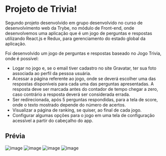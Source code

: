 # Projeto de Trivia!

Segundo projeto desenvolvido em grupo desenvolvido no curso de desenvolvimento web da Trybe, no módulo de Front-end, onde desenvolvemos uma aplicação que é um jogo de perguntas e respostas utilizando React.js e Redux, para gerenciamento do estado global da aplicação.

Foi desenvolvido um jogo de perguntas e respostas baseado no Jogo Trivia, onde é possível:

* Logar no jogo e, se o email tiver cadastro no site Gravatar, ter sua foto associada ao perfil da pessoa usuária.
* Acessar a página referente ao jogo, onde se deverá escolher uma das respostas disponíveis para cada uma das perguntas apresentadas. A resposta deve ser marcada antes do contador de tempo chegar a zero, caso contrário a resposta deverá ser considerada errada.
* Ser redirecionada, após 5 perguntas respondidas, para a tela de score, onde o texto mostrado depende do número de acertos.
* Visualizar a página de ranking, se quiser, ao final de cada jogo.
* Configurar algumas opções para o jogo em uma tela de configuração acessível a partir do cabeçalho do app.

## Prévia

![image](https://user-images.githubusercontent.com/99993299/199025536-2d04c793-6a2b-4e39-813f-45ca2b031bec.png)
![image](https://user-images.githubusercontent.com/99993299/199025680-542344e6-7275-4244-ab81-ffd22972b9b7.png)
![image](https://user-images.githubusercontent.com/99993299/199025869-2340fbcf-356d-4fde-b494-652f5cf84be1.png)
![image](https://user-images.githubusercontent.com/99993299/199026067-9700e1fc-c180-4f02-8063-19fdd1962d00.png)
